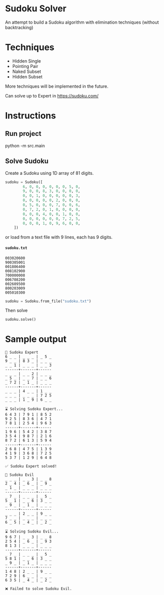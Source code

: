 # Sudoku Solver

An attempt to build a Sudoku algorithm with elimination techniques (without backtracking)

# Techniques

- Hidden Single
- Pointing Pair
- Naked Subset
- Hidden Subset

More techniques will be implemented in the future.

Can solve up to Expert in https://sudoku.com/

# Instructions

## Run project

python -m src.main

## Solve Sudoku

Create a Sudoku using 1D array of 81 digits.

```python
sudoku = Sudoku([
        6, 0, 0, 0, 0, 0, 0, 5, 0,
        9, 0, 0, 8, 3, 0, 0, 0, 0,
        0, 0, 1, 0, 0, 0, 0, 0, 3,
        0, 0, 0, 0, 0, 2, 0, 0, 0,
        0, 5, 0, 0, 0, 7, 0, 0, 6,
        0, 7, 2, 0, 1, 0, 0, 0, 0,
        0, 0, 0, 4, 0, 0, 1, 0, 0,
        0, 0, 0, 0, 0, 0, 7, 2, 5,
        0, 0, 0, 1, 0, 9, 6, 0, 0,
    ])
```

or load from a text file with 9 lines, each has 9 digits.

#### **`sudoku.txt`**

```
003020600
900305001
001806400
008102900
700000008
006708200
002609500
800203009
005010300
```

```python
sudoku = Sudoku.from_file("sudoku.txt")
```

Then solve

```python
sudoku.solve()
```

# Sample output

```
🔢 Sudoku Expert
6 _ _ | _ _ _ | _ 5 _
9 _ _ | 8 3 _ | _ _ _
_ _ 1 | _ _ _ | _ _ 3
------+-------+------
_ _ _ | _ _ 2 | _ _ _
_ 5 _ | _ _ 7 | _ _ 6
_ 7 2 | _ 1 _ | _ _ _
------+-------+------
_ _ _ | 4 _ _ | 1 _ _
_ _ _ | _ _ _ | 7 2 5
_ _ _ | 1 _ 9 | 6 _ _

⌛ Solving Sudoku Expert...
6 4 3 | 7 9 1 | 8 5 2
9 2 5 | 8 3 6 | 4 7 1
7 8 1 | 2 5 4 | 9 6 3
------+-------+------
1 9 6 | 5 4 2 | 3 8 7
3 5 4 | 9 8 7 | 2 1 6
8 7 2 | 6 1 3 | 5 9 4
------+-------+------
2 6 8 | 4 7 5 | 1 3 9
4 1 9 | 3 6 8 | 7 2 5
5 3 7 | 1 2 9 | 6 4 8

✅ Sudoku Expert solved!
```

```
🔢 Sudoku Evil
_ _ _ | _ _ 3 | _ _ 8
2 _ 4 | _ 6 _ | _ 9 _
_ 1 _ | _ _ _ | _ _ _
------+-------+------
_ 7 _ | _ _ _ | _ 5 _
5 _ 1 | _ _ 6 | 3 _ _
_ 9 _ | _ 1 _ | _ _ _
------+-------+------
_ _ _ | 2 _ _ | 9 _ _
7 _ _ | _ _ _ | _ _ _
6 _ 5 | _ 4 _ | _ 2 _

⌛ Solving Sudoku Evil...
9 6 7 | _ _ 3 | _ _ 8
2 5 4 | _ 6 _ | _ 9 3
8 1 3 | _ _ _ | _ _ _
------+-------+------
_ 7 _ | _ _ _ | _ 5 _
5 8 1 | _ _ 6 | 3 _ _
_ 9 _ | _ 1 _ | _ _ _
------+-------+------
1 4 8 | 2 _ _ | 9 _ _
7 2 9 | 6 _ _ | _ _ _
6 3 5 | _ 4 _ | _ 2 _

❌ Failed to solve Sudoku Evil.
```
